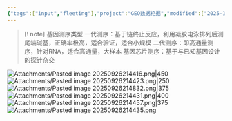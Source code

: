 ```yaml
---
{"tags":["input","fleeting"],"project":"GEO数据挖掘","modified":["2025-10-02","2025-09-26"],"dg-publish":true,"permalink":"/Boxes/基因测序方法/","dgPassFrontmatter":true}
---
```


>[! note]  基因测序类型
>一代测序：基于链终止反应，利用凝胶电泳排列后测尾端碱基，正确率极高，适合验证，适合小规模
>二代测序：即高通量测序，针对RNA，适合高通量，大样本
>基因芯片测序：基于与已知基因设计的探针杂交

![Attachments/Pasted image 20250926214416.png|450](/img/user/Boxes/Attachments/Pasted%20image%2020250926214416.png)
![Attachments/Pasted image 20250926214423.png|250](/img/user/Boxes/Attachments/Pasted%20image%2020250926214423.png)
![Attachments/Pasted image 20250926214832.png|375](/img/user/Boxes/Attachments/Pasted%20image%2020250926214832.png)![Attachments/Pasted image 20250926214431.png|400](/img/user/Boxes/Attachments/Pasted%20image%2020250926214431.png)![Attachments/Pasted image 20250926214457.png|375](/img/user/Boxes/Attachments/Pasted%20image%2020250926214457.png)![Attachments/Pasted image 20250926214435.png](/img/user/Boxes/Attachments/Pasted%20image%2020250926214435.png)